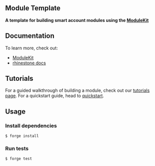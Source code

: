 ## Module Template

**A template for building smart account modules using the [ModuleKit][module-kit]**

## Documentation

To learn more, check out:

- [ModuleKit][module-kit]
- [rhinestone docs](https://docs.rhinestone.wtf/modules/modulekit)

## Tutorials

For a guided walkthrough of building a module, check out our [tutorials page](https://docs.rhinestone.wtf/tutorials). For a quickstart guide, head to [quickstart](https://docs.rhinestone.wtf/quickstart).

## Usage

### Install dependencies

```shell
$ forge install
```

### Run tests

```shell
$ forge test
```

[module-kit]: https://github.com/rhinestonewtf/modulekit
